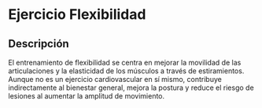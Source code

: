 # Ejercicio Flexibilidad

## Descripción
El entrenamiento de flexibilidad se centra en mejorar la movilidad de las articulaciones y la elasticidad de los músculos a través de estiramientos. Aunque no es un ejercicio cardiovascular en sí mismo, contribuye indirectamente al bienestar general, mejora la postura y reduce el riesgo de lesiones al aumentar la amplitud de movimiento.